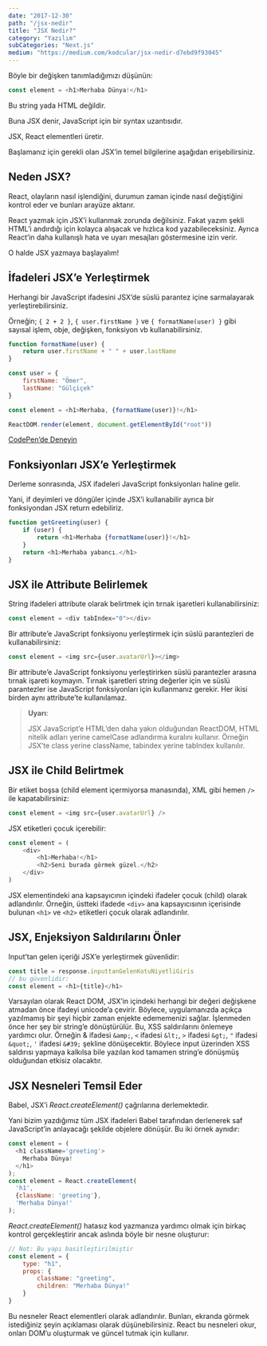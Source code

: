 ```yaml
---
date: "2017-12-30"
path: "/jsx-nedir"
title: "JSX Nedir?"
category: "Yazılım"
subCategories: "Next.js"
medium: "https://medium.com/kodcular/jsx-nedir-d7ebd9f93045"
---
```


Böyle bir değişken tanımladığımızı düşünün:

```js
const element = <h1>Merhaba Dünya!</h1>
```

Bu string yada HTML değildir.

Buna JSX denir, JavaScript için bir syntax uzantısıdır.

JSX, React elementleri üretir.

Başlamanız için gerekli olan JSX’in temel bilgilerine aşağıdan erişebilirsiniz.

## Neden JSX?

React, olayların nasıl işlendiğini, durumun zaman içinde nasıl değiştiğini kontrol eder ve bunları arayüze aktarır.

React yazmak için JSX’i kullanmak zorunda değilsiniz. Fakat yazım şekli HTML’i andırdığı için kolayca alışacak ve hızlıca kod yazabileceksiniz. Ayrıca React’in daha kullanışlı hata ve uyarı mesajları göstermesine izin verir.

O halde JSX yazmaya başlayalım!

## İfadeleri JSX’e Yerleştirmek

Herhangi bir JavaScript ifadesini JSX’de süslü parantez içine sarmalayarak yerleştirebilirsiniz.

Örneğin; `{ 2 + 2 }`, `{ user.firstName }` ve `{ formatName(user) }` gibi sayısal işlem, obje, değişken, fonksiyon vb kullanabilirsiniz.

```js
function formatName(user) {
	return user.firstName + " " + user.lastName
}

const user = {
	firstName: "Ömer",
	lastName: "Gülçiçek"
}

const element = <h1>Merhaba, {formatName(user)}!</h1>

ReactDOM.render(element, document.getElementById("root"))
```

<a href="https://reactjs.org/redirect-to-codepen/introducing-jsx" target="_blank" rel="noopener noreferrer">CodePen’de Deneyin</a>

## Fonksiyonları JSX’e Yerleştirmek

Derleme sonrasında, JSX ifadeleri JavaScript fonksiyonları haline gelir.

Yani, if deyimleri ve döngüler içinde JSX’i kullanabilir ayrıca bir fonksiyondan JSX return edebiliriz.

```js
function getGreeting(user) {
	if (user) {
		return <h1>Merhaba {formatName(user)}!</h1>
	}
	return <h1>Merhaba yabancı.</h1>
}
```

## JSX ile Attribute Belirlemek

String ifadeleri attribute olarak belirtmek için tırnak işaretleri kullanabilirsiniz:

```js
const element = <div tabIndex="0"></div>
```

Bir attribute’e JavaScript fonksiyonu yerleştirmek için süslü parantezleri de kullanabilirsiniz:

```js
const element = <img src={user.avatarUrl}></img>
```

Bir attribute’e JavaScript fonksiyonu yerleştirirken süslü parantezler arasına tırnak işareti koymayın. Tırnak işaretleri string değerler için ve süslü parantezler ise JavaScript fonksiyonları için kullanmanız gerekir. Her ikisi birden aynı attribute’te kullanılamaz.

> **Uyarı**:
>
> JSX JavaScript’e HTML’den daha yakın olduğundan ReactDOM, HTML nitelik adları yerine camelCase adlandırma kuralını kullanır.
> Örneğin JSX’te class yerine className, tabindex yerine tabIndex kullanılır.

## JSX ile Child Belirtmek

Bir etiket boşsa (child element içermiyorsa manasında), XML gibi hemen `/>` ile kapatabilirsiniz:

```js
const element = <img src={user.avatarUrl} />
```

JSX etiketleri çocuk içerebilir:

```js
const element = (
	<div>
		<h1>Merhaba!</h1>
		<h2>Seni burada görmek güzel.</h2>
	</div>
)
```

JSX elementindeki ana kapsayıcının içindeki ifadeler çocuk (child) olarak adlandırılır. Örneğin, üstteki ifadede `<div>` ana kapsayıcısının içerisinde bulunan `<h1>` ve `<h2>` etiketleri çocuk olarak adlandırılır.

## JSX, Enjeksiyon Saldırılarını Önler

Input’tan gelen içeriği JSX’e yerleştirmek güvenlidir:

```js
const title = response.inputtanGelenKotuNiyetliGiris
// bu güvenlidir:
const element = <h1>{title}</h1>
```

Varsayılan olarak React DOM, JSX’in içindeki herhangi bir değeri değişkene atmadan önce ifadeyi unicode’a çevirir. Böylece, uygulamanızda açıkça yazılmamış bir şeyi hiçbir zaman enjekte edememenizi sağlar. İşlenmeden önce her şey bir string’e dönüştürülür. Bu, XSS saldırılarını önlemeye yardımcı olur.
Örneğin & ifadesi `&amp;`, `<` ifadesi `&lt;`, `>` ifadesi `&gt;`, `"` ifadesi `&quot;`, `'` ifadesi `&#39;` şekline dönüşecektir. Böylece input üzerinden XSS saldırısı yapmaya kalkılsa bile yazılan kod tamamen string’e dönüşmüş olduğundan etkisiz olacaktır.

## JSX Nesneleri Temsil Eder

Babel, JSX’i _React.createElement()_ çağrılarına derlemektedir.

Yani bizim yazdığımız tüm JSX ifadeleri Babel tarafından derlenerek saf JavaScript’in anlayacağı şekilde objelere dönüşür.
Bu iki örnek aynıdır:

```js
const element = (
  <h1 className='greeting'>
    Merhaba Dünya!
  </h1>
);
const element = React.createElement(
  'h1',
  {className: 'greeting'},
  'Merhaba Dünya!'
);
```

_React.createElement()_ hatasız kod yazmanıza yardımcı olmak için birkaç kontrol gerçekleştirir ancak aslında böyle bir nesne oluşturur:

```js
// Not: Bu yapı basitleştirilmiştir
const element = {
	type: "h1",
	props: {
		className: "greeting",
		children: "Merhaba Dünya!"
	}
}
```

Bu nesneler React elementleri olarak adlandırılır. Bunları, ekranda görmek istediğiniz şeyin açıklaması olarak düşünebilirsiniz. React bu nesneleri okur, onları DOM’u oluşturmak ve güncel tutmak için kullanır.

